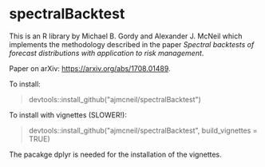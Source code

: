 # spectralBacktest
This is an R library by Michael B. Gordy and Alexander J. McNeil which implements the methodology described in the paper *Spectral backtests of forecast distributions with application to risk management*.

Paper on arXiv: https://arxiv.org/abs/1708.01489.

To install:
> devtools::install_github("ajmcneil/spectralBacktest")

To install with vignettes (SLOWER!):
> devtools::install_github("ajmcneil/spectralBacktest", build_vignettes = TRUE)

The pacakge dplyr is needed for the installation of the vignettes.
